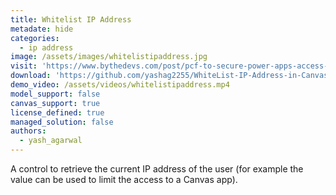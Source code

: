 ```yaml
---
title: Whitelist IP Address
metadate: hide
categories:
  - ip address
image: /assets/images/whitelistipaddress.jpg
visit: 'https://www.bythedevs.com/post/pcf-to-secure-power-apps-access-by-white-listing-ip-addresses'
download: 'https://github.com/yashag2255/WhiteList-IP-Address-in-Canvas-Apps'
demo_video: /assets/videos/whitelistipaddress.mp4
model_support: false
canvas_support: true
license_defined: true
managed_solution: false
authors:
  - yash_agarwal
---
```


A control to retrieve the current IP address of the user (for example the value can be used to limit the access to a Canvas app).
